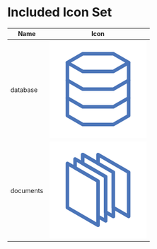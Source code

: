 # Included Icon Set

| Name | Icon |
| ---- | ---- |
| database | ![database](img/included/database.svg) |
| documents | ![documents](img/included/documents.svg) |
